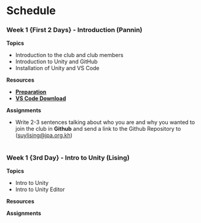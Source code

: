 # Schedule

### Week 1 {First 2 Days} - Introduction (Pannin)

**Topics**
- Introduction to the club and club members
- Introduction to Unity and GitHub
- Installation of Unity and VS Code

**Resources**

- [**Preparation**](https://github.com/Nox-Erebos/Unity-Game-Development-Club/blob/main/Prep.md)
- [**VS Code Download**](https://visualstudio.microsoft.com/downloads/)
  
**Assignments**
- Write 2-3 sentences talking about who you are and why you wanted to join the club in **Github** and send a link to the Github Repository to (suylising@jpa.org.kh)

#

### Week 1 {3rd Day} - Intro to Unity (Lising)

**Topics**
- Intro to Unity
- Intro to Unity Editor

**Resources**


**Assignments**
